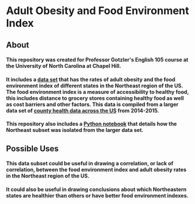 # Adult Obesity and Food Environment Index
## About
#### This repository was created for Professor Gotzler's English 105 course at the University of North Carolina at Chapel Hill. 
#### It includes a [data set](https://github.com/morganbligh/english105adultobesity/blob/main/Northeast_subset%20(1).csv) that has the rates of adult obesity and the food environment index of different states in the Northeast region of the US. The food environment index is a measure of accessibility to healthy food, this includes distance to grocery stores containing healthy food as well as cost barriers and other factors. This data is compiled from a larger data set of [county health data across the US](https://github.com/morganbligh/english105adultobesity/blob/main/CountyHealthData_2014-2015.csv) from 2014-2015. 
#### This repository also includes a [Python notebook](https://github.com/morganbligh/english105adultobesity/blob/main/CountyHeatlhData.ipynb) that details how the Northeast subset was isolated from the larger data set.
## Possible Uses
#### This data subset could be useful in drawing a correlation, or lack of correlation, between the food environment index and adult obesity rates in the Northeast region of the US.
#### It could also be useful in drawing conclusions about which Northeastern states are healthier than others or have better food environment indexes.
